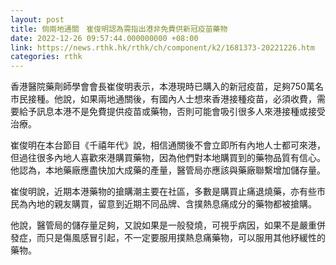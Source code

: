 ```yaml
---
layout: post
title: 倘兩地通關　崔俊明認為需指出港非免費供新冠疫苗藥物
date: 2022-12-26 09:57:44.000000000 +08:00
link: https://news.rthk.hk/rthk/ch/component/k2/1681373-20221226.htm
categories: rthk
---
```


香港醫院藥劑師學會會長崔俊明表示，本港現時已購入的新冠疫苗，足夠750萬名市民接種。他說，如果兩地通關後，有國內人士想來香港接種疫苗，必須收費，需要給予訊息本港不是免費提供疫苗或藥物，否則可能會吸引很多人來港接種或接受治療。

崔俊明在本台節目《千禧年代》說，相信通關後不會立即所有內地人士都可來港，但過往很多內地人喜歡來港購買藥物，因為他們對本地購買到的藥物品質有信心。他認為，本地藥廠應盡快加大成藥的產量，醫管局亦應該與藥廠聯繫增加儲存量。

崔俊明說，近期本港藥物的搶購潮主要在社區，多數是購買止痛退燒藥，亦有些市民為內地的親友購買，留意到近期不同品牌、含撲熱息痛成分的藥物都被搶購。

他說，醫管局的儲存量足夠，又說如果是一般發燒，可視乎病因，如果不是嚴重併發症，而只是傷風感冒引起，不一定要服用撲熱息痛藥物，可以服用其他紓緩性的藥物。
